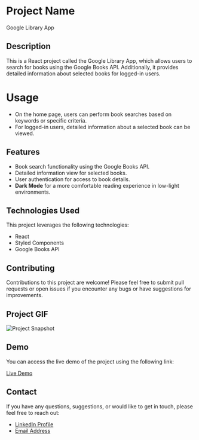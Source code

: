 # Project Name

Google Library App

## Description

This is a React project called the Google Library App, which allows users to search for books using the Google Books API. Additionally, it provides detailed information about selected books for logged-in users.

# Usage

- On the home page, users can perform book searches based on keywords or specific criteria.
- For logged-in users, detailed information about a selected book can be viewed.

## Features

- Book search functionality using the Google Books API.
- Detailed information view for selected books.
- User authentication for access to book details.
- **Dark Mode** for a more comfortable reading experience in low-light environments.

## Technologies Used

This project leverages the following technologies:

- React
- Styled Components
- Google Books API

## Contributing

Contributions to this project are welcome! Please feel free to submit pull requests or open issues if you encounter any bugs or have suggestions for improvements.

## Project GIF

![Project Snapshot](/googlelibraryapp.gif)

## Demo

You can access the live demo of the project using the following link:

[Live Demo](https://googlebook-imoguz.vercel.app/)

## Contact

If you have any questions, suggestions, or would like to get in touch, please feel free to reach out:

- [LinkedIn Profile](https://www.linkedin.com/in/im-abdullah-oguz/)
- [Email Address](mailto:imoguz0510@gmail.com)
